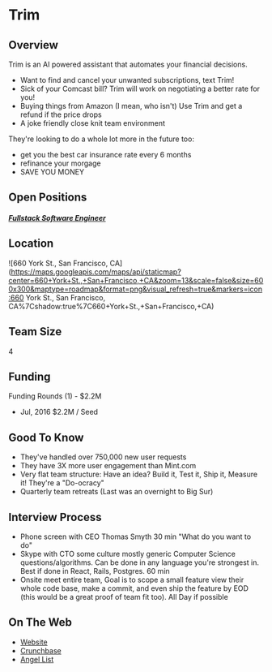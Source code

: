 # Trim
## Overview
Trim is an AI powered assistant that automates your financial decisions.
 - Want to find and cancel your unwanted subscriptions, text Trim!
 - Sick of your Comcast bill? Trim will work on negotiating a better rate for you!
 - Buying things from Amazon (I mean, who isn't) Use Trim and get a refund if the price drops
 - A joke friendly close knit team environment

They're looking to do a whole lot more in the future too:
 - get you the best car insurance rate every 6 months
 - refinance your morgage
 - SAVE YOU MONEY

## Open Positions
##### [Fullstack Software Engineer](fullstack-software-engineer.md)

## Location
![660 York St., San Francisco, CA](https://maps.googleapis.com/maps/api/staticmap?center=660+York+St.,+San+Francisco,+CA&zoom=13&scale=false&size=600x300&maptype=roadmap&format=png&visual_refresh=true&markers=icon:660 York St., San Francisco, CA%7Cshadow:true%7C660+York+St.,+San+Francisco,+CA)  

## Team Size
4 

## Funding
Funding Rounds (1) - $2.2M
+ Jul, 2016	$2.2M / Seed

## Good To Know
+ They've handled over 750,000 new user requests
+ They have 3X more user engagement than Mint.com
+ Very flat team structure: Have an idea? Build it, Test it, Ship it, Measure it! They're a "Do-ocracy"
+ Quarterly team retreats (Last was an overnight to Big Sur)

## Interview Process
+ Phone screen with CEO Thomas Smyth 30 min "What do you want to do"
+ Skype with CTO some culture mostly generic Computer Science questions/algorithms. Can be done in any language you're strongest in. Best if done in React, Rails, Postgres. 60 min
+ Onsite meet entire team, Goal is to scope a small feature view their whole code base, make a commit, and even ship the feature by EOD (this would be a great proof of team fit too). All Day if possible

## On The Web
+ [Website](asktrim.com)
+ [Crunchbase](https://www.crunchbase.com/organization/trim#/entity)
+ [Angel List](https://angel.co/trim-1/jobs)
